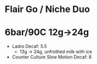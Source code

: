 # Flair Go / Niche Duo

# 6bar/90C 12g->24g

- Ladro Decaf: 5.5
  - 13g -> 24g, unfrothed milk with ice
- Counter Culture Slow Motion Decaf: 8
